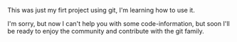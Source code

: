 This was just my firt project using git, I'm learning how to use it.

I'm sorry, but now I can't help you with some code-information,
but soon I'll be ready to enjoy the community and contribute with the git family.
